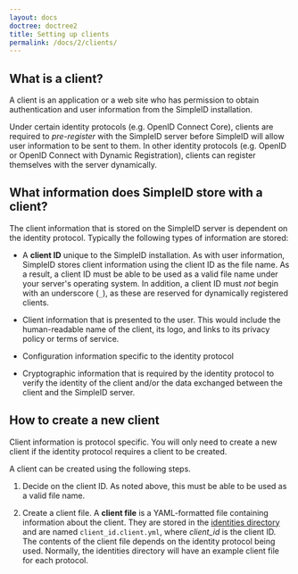 ```yaml
---
layout: docs
doctree: doctree2
title: Setting up clients
permalink: /docs/2/clients/
---
```


## What is a client?

A client is an application or a web site who has permission to obtain authentication and user
information from the SimpleID installation.

Under certain identity protocols (e.g. OpenID Connect Core), clients are required to *pre-register*
with the SimpleID server before SimpleID will allow user information to be sent to them.  In other
identity protocols (e.g. OpenID or OpenID Connect with Dynamic Registration), clients can register
themselves with the server dynamically.

## What information does SimpleID store with a client?

The client information that is stored on the SimpleID server is dependent on the identity
protocol.  Typically the following types of information are stored:

- A **client ID** unique to the SimpleID installation.  As with user information, SimpleID stores
  client information using the client ID as the file name.  As a result, a client ID must be
  able to be used as a valid file name under your server's operating system.  In addition, a client
  ID must *not* begin with an underscore (`_`), as these are reserved for dynamically registered
  clients.

- Client information that is presented to the user.  This would include the human-readable name
  of the client, its logo, and links to its privacy policy or terms of service.

- Configuration information specific to the identity protocol

- Cryptographic information that is required by the identity protocol to verify the identity of
  the client and/or the data exchanged between the client and the SimpleID server.

## How to create a new client

Client information is protocol specific.  You will only need to create a new client if the
identity protocol requires a client to be created.

A client can be created using the following steps.

1. Decide on the client ID.  As noted above, this must be able to be used as a valid file name.

2. Create a client file.  A **client file** is a YAML-formatted file
   containing information about the client.  They are stored in the
   [identities directory](/docs/2/installing/#directories) and are named <code>client_id.client.yml</code>,
   where <var>client_id</var> is the client ID.  The contents of the client file depends on the
   identity protocol being used.  Normally, the identities directory will have an example
   client file for each protocol.